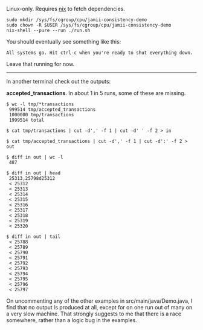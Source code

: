 Linux-only. Requires [nix](https://nixos.org/) to fetch dependencies.

```
sudo mkdir /sys/fs/cgroup/cpu/jamii-consistency-demo
sudo chown -R $USER /sys/fs/cgroup/cpu/jamii-consistency-demo
nix-shell --pure --run ./run.sh
```

You should eventually see something like this:

```
All systems go. Hit ctrl-c when you're ready to shut everything down.
```

Leave that running for now.

---

In another terminal check out the outputs:

__accepted_transactions__. In about 1 in 5 runs, some of these are missing. 

```
$ wc -l tmp/*transactions
 999514 tmp/accepted_transactions
 1000000 tmp/transactions
 1999514 total

$ cat tmp/transactions | cut -d',' -f 1 | cut -d' ' -f 2 > in

$ cat tmp/accepted_transactions | cut -d',' -f 1 | cut -d':' -f 2 > out

$ diff in out | wc -l
 487

$ diff in out | head
 25313,25798d25312
 < 25312
 < 25313
 < 25314
 < 25315
 < 25316
 < 25317
 < 25318
 < 25319
 < 25320
 
$ diff in out | tail
 < 25788
 < 25789
 < 25790
 < 25791
 < 25792
 < 25793
 < 25794
 < 25795
 < 25796
 < 25797
```

On uncommenting any of the other examples in src/main/java/Demo.java, I find that no output is produced at all, except for on one run out of many on a very slow machine. That strongly suggests to me that there is a race somewhere, rather than a logic bug in the examples.